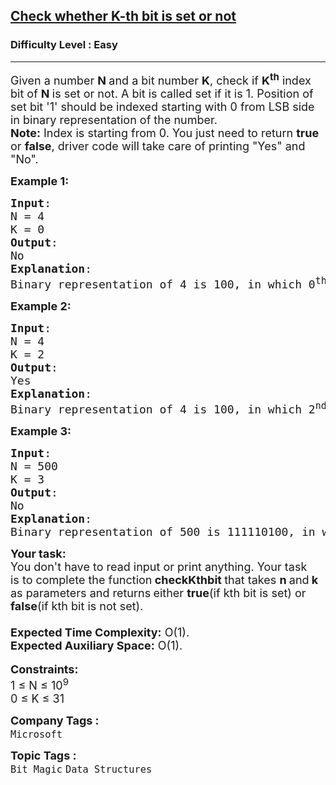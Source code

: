 <h2><a href="https://practice.geeksforgeeks.org/problems/check-whether-k-th-bit-is-set-or-not-1587115620/1">Check whether K-th bit is set or not</a></h2><h3>Difficulty Level : Easy</h3><hr><div class="problems_problem_content__Xm_eO"><p><span style="font-size: 18px;">Given a number <strong>N </strong>and a bit number <strong>K</strong>, check if <strong>K<sup>th</sup></strong>&nbsp;index bit of <strong>N </strong>is set or not. A bit is called set if it is 1. Position of set bit&nbsp;'1' should be indexed starting with 0&nbsp;from LSB side in&nbsp;binary representation of the number.</span><br><span style="font-size: 18px;"><strong>Note:</strong> Index is starting from 0. You just need to return <strong>true </strong>or <strong>false</strong>, driver code will take care of printing "Yes" and "No".</span></p>
<p><span style="font-size: 18px;"><strong>Example 1:</strong></span></p>
<pre style="position: relative;"><span style="font-size: 18px;"><strong>Input</strong>: <br>N = 4<br>K = 0
<strong>Output</strong>: <br>No
<strong>Explanation</strong>: <br>Binary representation of 4 is 100, in which 0<sup>th</sup> index bit from LSB is not set. So, return false.</span><div class="open_grepper_editor" title="Edit &amp; Save To Grepper"></div></pre>
<p><strong><span style="font-size: 18px;">Example 2:</span></strong></p>
<pre style="position: relative;"><span style="font-size: 18px;"><strong>Input</strong>: <br>N = 4<br>K = 2
<strong>Output</strong>: <br>Yes
<strong>Explanation</strong>: <br>Binary representation of 4 is 100, in which 2<sup>nd</sup> index bit from LSB is set. So, return true.</span><div class="open_grepper_editor" title="Edit &amp; Save To Grepper"></div></pre>
<p><strong><span style="font-size: 18px;">Example 3:</span></strong></p>
<pre style="position: relative;"><span style="font-size: 18px;"><strong>Input</strong>: <br>N = 500<br>K = 3
<strong>Output</strong>: <br>No
<strong>Explanation</strong>: <br>Binary representation of 500 is 111110100, in which 3rd index bit from LSB is not set. So, return false.</span><div class="open_grepper_editor" title="Edit &amp; Save To Grepper"></div></pre>
<div><strong><span style="font-size: 18px;">Your task:</span></strong></div>
<div><span style="font-size: 18px;">You don't have to read input or print anything. Your task is&nbsp;to complete the function<strong> checkKthbit </strong>that takes <strong>n </strong>and<strong> k </strong>as parameters and returns<strong> </strong>either <strong>true</strong>(if kth bit is set) or <strong>false</strong>(if kth bit is not set).</span><br><span style="font-size: 18px;"><strong><br>Expected Time Complexity:</strong>&nbsp;O(1).<br><strong>Expected Auxiliary Space:</strong>&nbsp;O(1).</span><br><br><span style="font-size: 18px;"><strong>Constraints:</strong><br>1 ≤ N ≤ 10<sup>9</sup><br>0 ≤ K ≤ 31</span></div></div><p><span style=font-size:18px><strong>Company Tags : </strong><br><code>Microsoft</code>&nbsp;<br><p><span style=font-size:18px><strong>Topic Tags : </strong><br><code>Bit Magic</code>&nbsp;<code>Data Structures</code>&nbsp;
